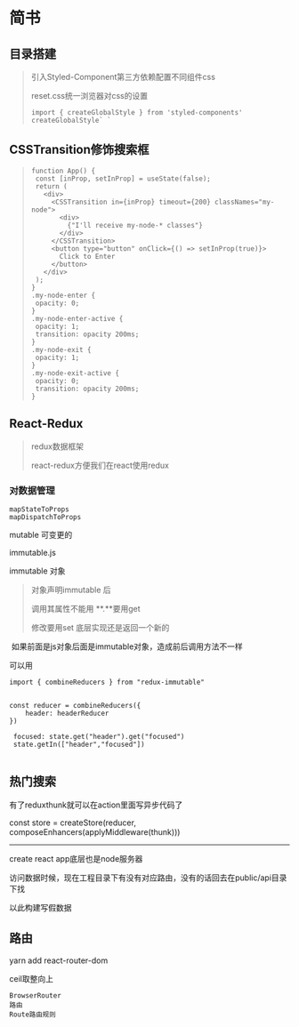 # 简书

## 目录搭建

>引入Styled-Component第三方依赖配置不同组件css
>
>reset.css统一浏览器对css的设置 
>
>``` 
>import { createGlobalStyle } from 'styled-components'
>createGlobalStyle` `
>```
>
>

## CSSTransition修饰搜索框

>
>
>```react
>function App() {
>  const [inProp, setInProp] = useState(false);
>  return (
>    <div>
>      <CSSTransition in={inProp} timeout={200} classNames="my-node">
>        <div>
>          {"I'll receive my-node-* classes"}
>        </div>
>      </CSSTransition>
>      <button type="button" onClick={() => setInProp(true)}>
>        Click to Enter
>      </button>
>    </div>
>  );
>}
>.my-node-enter {
>  opacity: 0;
>}
>.my-node-enter-active {
>  opacity: 1;
>  transition: opacity 200ms;
>}
>.my-node-exit {
>  opacity: 1;
>}
>.my-node-exit-active {
>  opacity: 0;
>  transition: opacity 200ms;
>}
>```
>
>

## React-Redux

>
>
>redux数据框架
>
>react-redux方便我们在react使用redux





### 对数据管理

```
mapStateToProps
mapDispatchToProps
```

mutable 可变更的

immutable.js

immutable 对象

>
>
>对象声明immutable 后
>
>调用其属性不能用  **.**要用get
>
>修改要用set 底层实现还是返回一个新的

​	如果前面是js对象后面是immutable对象，造成前后调用方法不一样

可以用

```
import { combineReducers } from "redux-immutable"


const reducer = combineReducers({
    header: headerReducer
})

 focused: state.get("header").get("focused")
 state.getIn(["header","focused"])


```

## 热门搜索

有了reduxthunk就可以在action里面写异步代码了

const store = createStore(reducer, composeEnhancers(applyMiddleware(thunk)))



*****

create react app底层也是node服务器

访问数据时候，现在工程目录下有没有对应路由，没有的话回去在public/api目录下找

以此构建写假数据

## 路由

 yarn add react-router-dom

ceil取整向上

```
BrowserRouter
路由
Route路由规则
```

